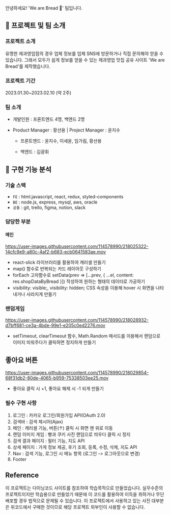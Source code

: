 안녕하세요! 'We are Bread 🥨' 팀입니다.

## 📌 프로젝트 및 팀 소개

### 프로젝트 소개

유명한 제과영업점의 경우 업체 정보를 업체 SNS에 방문하거나 직접 문의해야 얻을 수 있습니다.
그래서 모두가 쉽게 정보를 얻을 수 있는 제과영업 맛집 공유 사이트 'We are Bread'를 제작했습니다.

### 프로젝트 기간

2023.01.30~2023.02.10 (약 2주)

### 팀 소개

- 개발인원 : 프론트엔드 4명, 백엔드 2명

- Product Manager : 황선용 | Project Manager : 윤지수

  - 프론트엔드 : 윤지수, 이세윤, 임가림, 황선용

  - 백엔드 : 김광휘

## 📌 구현 기능 분석

### 기술 스택

- `FE` : html.javascript, react, redux, styled-components
- `BE` : node.js, express, mysql, aws, oracle
- `공통` : git, trello, figma, notion, slack

### 담당한 부분

#### 메인
https://user-images.githubusercontent.com/114578990/218025322-14cfc9e9-a80c-4af2-b683-ecb0641583ae.mov
+ react-slick 라이브러리를 활용하여 캐러셀 만들기
+ map() 함수로 반복되는 카드 레이아웃 구성하기
+ forEach 고차함수로 setData(prev => [...prev, { ...el, content: res.shopDataByBread }]) 작성하여 원하는 형태의 데이터로 가공하기
+ visibility: visible;, visibility: hidden; CSS 속성을 이용해 hover 시 화면을 나타내거나 사라지게 만들기

### 랜덤게임

https://user-images.githubusercontent.com/114578990/218028932-d7bff681-ce3a-4bde-99e1-e205c0ed2276.mov
+ setTimeout, clearTimeout 함수, Math.Random 매서드를 이용해서 랜덤으로 이미지 띄워주다가 클릭하면 정지하게 만들기

## 좋아요 버튼

https://user-images.githubusercontent.com/114578990/218029854-68f31db2-80de-4065-b959-75338503ee25.mov
+ 좋아요 클릭 시 +1, 좋아요 해제 시 -1 되게 만들기

### 필수 구현 사항

1. 로그인 : 카카오 로그인/회원가입 API(OAuth 2.0)
2. 검색바 : 검색 제시어(Ajax)
3. 메인 : 캐러셀 기능, 버튼(↑) 클릭 시 화면 맨 위로 이동
4. 랜덤 이미지 게임 : 빵과 쿠키 사진 랜덤으로 띄우다 클릭 시 정지
5. 검색 결과 페이지 : 필터 기능, 지도 API
6. 상세 페이지 : 가게 정보 제공, 후기 조회, 등록, 수정, 삭제, 지도 API 
7. Nav : 검색 기능, 로그인 시 메뉴 항목 (로그인 -> 로그아웃으로 변경)
8. Footer

## Reference

이 프로젝트는 다이닝코드 사이트를 참조하여 학습목적으로 만들었습니다.
실무수준의 프로젝트이지만 학습용으로 만들었기 때문에 이 코드를 활용하여 이득을 취하거나 무단 배포할 경우 법적으로 문제될 수 있습니다.
이 프로젝트에서 사용하고 있는 사진 대부분은 위코드에서 구매한 것이므로 해당 프로젝트 외부인이 사용할 수 없습니다.
